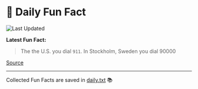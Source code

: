 # 🌟 Daily Fun Fact

![Last Updated](https://img.shields.io/badge/Last_Updated-2025_09_13-blue?style=flat-square)

**Latest Fun Fact:**

> The the U.S. you dial `911`. In Stockholm, Sweden you dial 90000

[Source](http://www.djtech.net/humor/useless_facts.htm)

---

Collected Fun Facts are saved in [daily.txt](daily.txt) 📚
